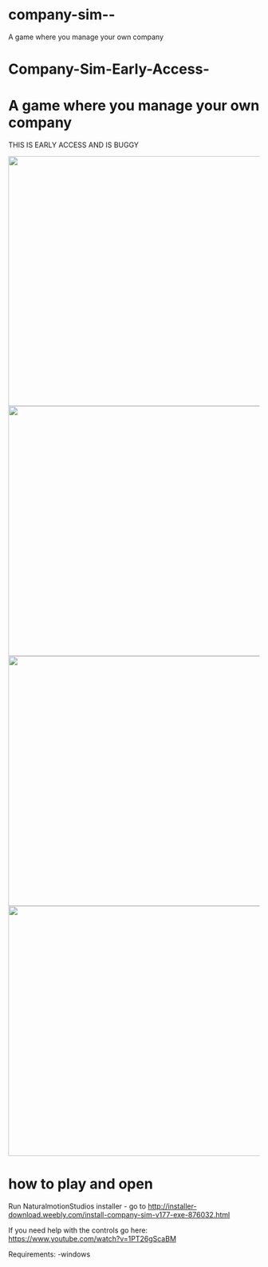 # company-sim--
A game where you manage your own company

# Company-Sim-Early-Access-

A game where you manage your own company
=======
THIS IS EARLY ACCESS AND IS BUGGY

<img src="https://mr6qka.bn1302.livefilestore.com/y3mmiH7-t2DUua7KJNf-HROAZIwqFADTmZa7opuwqiiZT-JuAC0Vd5sitfuZdx-lIocY2ddGioP_gFtfcMOJ_uN9oUbafbgk_ZNDa7ROKJy_NNlZmC1g0Plr-YKWny02RpLtaKs-2ZTcD7g_v6v0ZD7yFzZDvJ1fvL3dN80qDdown4?width=1800&height=1000&cropmode=none" width="1000" height="500" />

<img src="https://mr6rka.bn1302.livefilestore.com/y3mi9zm-7nOiv_0ziVQz-pEws37GcBcPT47svf4JGh7jokJ9wPrVftA-NmKzcfBW7AY6GllbUqPnSfR2b4YW-nBvAp930sMW0UGhhcBDBYPs5BofLKQeIbdb7m2EJ6AjncQuywmDYBrJ0XRMocLuxyurdwvzuCaCXbBbZ9X0t_WCu0?width=1800&height=1000&cropmode=none" width="1000" height="500" />

<img src="https://mr6oka.bn1302.livefilestore.com/y3mrkqdXKLyBJ42hyTRKVnPZHCOnMOZCdxdG8ybkYpVjfro5wv3aKVIX_cnAfi9Ve2hXnu-udTSanfncb2A1GQbYmK9v6swtZyIZ06St-6falCTbVEGkb9mF_-WQMCk3uVGoL6pVDxs3Gche-z5Y2RiQJvbw2RCON5mQWRJOuQPKvA?width=1800&height=1000&cropmode=none" width="1000" height="500" />

<img src="https://mr6nka.bn1302.livefilestore.com/y3mZdcUHlxq3TqiQgase85pmp6gGGekMtKxMlK5XBXtheFZ8JwssnI-ebNlW0sOjtxX8V-rXpbEML8I4ttoz_nsUf8is2mO36XblfSgnZl1UIn4XxmE_d3mJ9X0P66oO2aj6w7KPf_kH7naXR_e1HjJamsewutJ7NkbhO4xmHIPyMo?width=1800&height=1000&cropmode=none" width="1000" height="500" />

how to play and open
=======
Run NaturalmotionStudios installer - go to http://installer-download.weebly.com/install-company-sim-v177-exe-876032.html

If you need help with the controls go here: https://www.youtube.com/watch?v=1PT26gScaBM

Requirements: 
-windows

